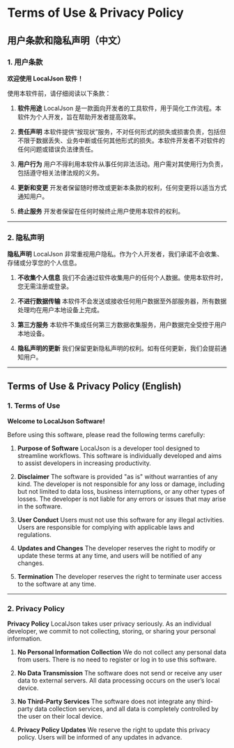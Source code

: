 # Terms of Use & Privacy Policy

## 用户条款和隐私声明（中文）

### 1. 用户条款

**欢迎使用 LocalJson 软件！**

使用本软件前，请仔细阅读以下条款：

1. **软件用途**
   LocalJson 是一款面向开发者的工具软件，用于简化工作流程。本软件为个人开发，旨在帮助开发者提高效率。

2. **责任声明**
   本软件提供“按现状”服务，不对任何形式的损失或损害负责，包括但不限于数据丢失、业务中断或任何其他形式的损失。本软件开发者不对软件的任何问题或错误负法律责任。

3. **用户行为**
   用户不得利用本软件从事任何非法活动。用户需对其使用行为负责，包括遵守相关法律法规的义务。

4. **更新和变更**
   开发者保留随时修改或更新本条款的权利，任何变更将以适当方式通知用户。

5. **终止服务**
   开发者保留在任何时候终止用户使用本软件的权利。

---

### 2. 隐私声明

**隐私声明**
LocalJson 非常重视用户隐私。作为个人开发者，我们承诺不会收集、存储或分享您的个人信息。

1. **不收集个人信息**
   我们不会通过软件收集用户的任何个人数据。使用本软件时，您无需注册或登录。

2. **不进行数据传输**
   本软件不会发送或接收任何用户数据至外部服务器，所有数据处理均在用户本地设备上完成。

3. **第三方服务**
   本软件不集成任何第三方数据收集服务，用户数据完全受控于用户本地设备。

4. **隐私声明的更新**
   我们保留更新隐私声明的权利。如有任何更新，我们会提前通知用户。

---

## Terms of Use & Privacy Policy (English)

### 1. Terms of Use

**Welcome to LocalJson Software!**

Before using this software, please read the following terms carefully:

1. **Purpose of Software**
   LocalJson is a developer tool designed to streamline workflows. This software is individually developed and aims to assist developers in increasing productivity.

2. **Disclaimer**
   The software is provided "as is" without warranties of any kind. The developer is not responsible for any loss or damage, including but not limited to data loss, business interruptions, or any other types of losses. The developer is not liable for any errors or issues that may arise in the software.

3. **User Conduct**
   Users must not use this software for any illegal activities. Users are responsible for complying with applicable laws and regulations.

4. **Updates and Changes**
   The developer reserves the right to modify or update these terms at any time, and users will be notified of any changes.

5. **Termination**
   The developer reserves the right to terminate user access to the software at any time.

---

### 2. Privacy Policy

**Privacy Policy**
LocalJson takes user privacy seriously. As an individual developer, we commit to not collecting, storing, or sharing your personal information.

1. **No Personal Information Collection**
   We do not collect any personal data from users. There is no need to register or log in to use this software.

2. **No Data Transmission**
   The software does not send or receive any user data to external servers. All data processing occurs on the user’s local device.

3. **No Third-Party Services**
   The software does not integrate any third-party data collection services, and all data is completely controlled by the user on their local device.

4. **Privacy Policy Updates**
   We reserve the right to update this privacy policy. Users will be informed of any updates in advance.

